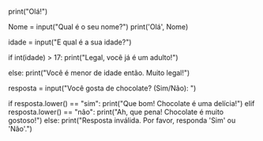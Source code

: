 print("Olá!")

Nome = input("Qual é o seu nome?")
print('Olá', Nome)

idade = input("E qual é a sua idade?")

if int(idade) > 17:
  print("Legal, você já é um adulto!")

else:
  print("Você é menor de idade então. Muito legal!")

resposta = input("Você gosta de chocolate? (Sim/Não): ")

if resposta.lower() == "sim":
    print("Que bom! Chocolate é uma delícia!")
elif resposta.lower() == "não":
    print("Ah, que pena! Chocolate é muito gostoso!")
else:
    print("Resposta inválida. Por favor, responda 'Sim' ou 'Não'.")
  

